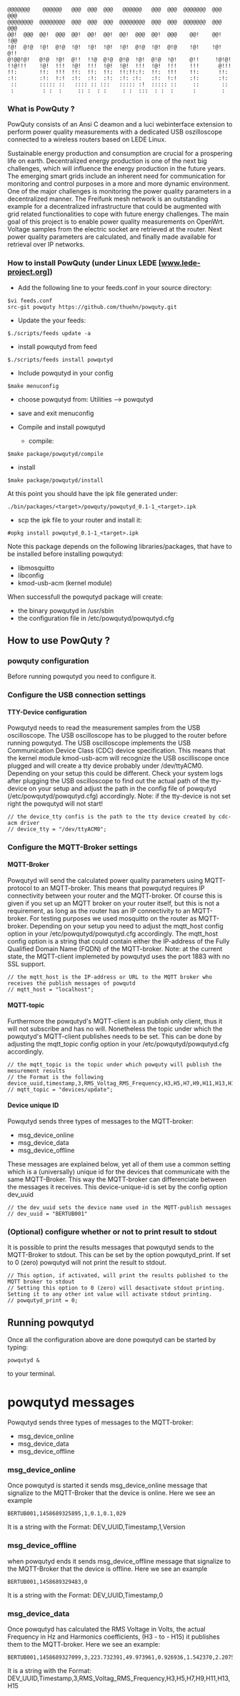 ```
@@@@@@@    @@@@@@   @@@  @@@  @@@   @@@@@@   @@@  @@@  @@@@@@@  @@@ @@@  
@@@@@@@@  @@@@@@@@  @@@  @@@  @@@  @@@@@@@@  @@@  @@@  @@@@@@@  @@@ @@@  
@@!  @@@  @@!  @@@  @@!  @@!  @@!  @@!  @@@  @@!  @@@    @@!    @@! !@@  
!@!  @!@  !@!  @!@  !@!  !@!  !@!  !@!  @!@  !@!  @!@    !@!    !@! @!!  
@!@@!@!   @!@  !@!  @!!  !!@  @!@  @!@  !@!  @!@  !@!    @!!     !@!@!   
!!@!!!    !@!  !!!  !@!  !!!  !@!  !@!  !!!  !@!  !!!    !!!      @!!!   
!!:       !!:  !!!  !!:  !!:  !!:  !!:!!:!:  !!:  !!!    !!:      !!:    
:!:       :!:  !:!  :!:  :!:  :!:  :!: :!:   :!:  !:!    :!:      :!:    
 ::       ::::: ::   :::: :: :::   ::::: :!  ::::: ::     ::       ::    
 :         : :  :     :: :  : :     : :  :::  : :  :      :        :     
```

### What is PowQuty ?
PowQuty consists of an Ansi C deamon and a luci webinterface extension to perform power quality measurements with a dedicated USB oszilloscope connected to a wireless routers based on LEDE Linux.

Sustainable energy production and consumption are crucial for a prospering life on earth. Decentralized energy production is one of the next big challenges, which will influence the energy production in the future years. The emerging smart grids include an inherent need for communication for monitoring and control purposes in a more and more dynamic environment. One of the major challenges is monitoring the power quality parameters in a decentralized manner. The Freifunk mesh network is an outstanding example for a decentralized infrastructure that could be augmented with grid related functionalities to cope with future energy challenges. The main goal of this project is to enable power quality measurements on OpenWrt. Voltage samples from the electric socket are retrieved at the router. Next power quality parameters are calculated, and finally made available for retrieval over IP networks.

### How to install PowQuty (under Linux LEDE [www.lede-project.org])
* Add the following line to your feeds.conf in your source directory:
```
$vi feeds.conf
src-git powquty https://github.com/thuehn/powquty.git
```
* Update the your feeds:
```
$./scripts/feeds update -a
```
* install powqutyd from feed
```
$./scripts/feeds install powqutyd
```
* Include powqutyd in your config
```
$make menuconfig
```
  * choose powqutyd from: Utilities --> powqutyd
  * save and exit menuconfig

* Compile and install powqutyd
  * compile:
```
$make package/powqutyd/compile
```
  * install
```
$make package/powqutyd/install
```
At this point you should have the ipk file generated under:
```
./bin/packages/<target>/powquty/powqutyd_0.1-1_<target>.ipk
```
* scp the ipk file to your router and install it:
```
#opkg install powqutyd_0.1-1_<target>.ipk
```
Note this package depends on the following libraries/packages, that have to be installed before installing powqutyd:
* libmosquitto 
* libconfig
* kmod-usb-acm (kernel module)

When successfull the  powqutyd package will create:
* the binary powqutyd in /usr/sbin
* the configuration file in /etc/powqutyd/powqutyd.cfg


## How to use PowQuty ?

### powquty configuration
Before running powqutyd you need to configure it. 

### Configure the USB connection settings
#### TTY-Device configuration
Powqutyd needs to read the measurement samples from the USB oscilloscope. The USB oscilloscope has to be plugged to the router before running powqutyd.
The USB oscilloscope implements the USB Communication Device Class (CDC) device specification. This means that the kernel module kmod-usb-acm will recognize the USB oscilliscope once plugged and will create a tty device probably under /dev/ttyACM0. Depending on your setup this could be different. Check your system logs after plugging the USB oscilloscope to find out the actual path of the tty-device on your setup and adjust the path in the config file of powqutyd (/etc/powqutyd/powqutyd.cfg) accordingly.
Note: if the tty-device is not set right the powqutyd will not start!

```
// the device_tty confis is the path to the tty device created by cdc-acm driver
// device_tty = "/dev/ttyACM0";
```

### Configure the MQTT-Broker settings

#### MQTT-Broker
Powqutyd will send the calculated power quality parameters using MQTT-protocol to an MQTT-broker. This means that powqutyd requires IP connectivity between your router and the MQTT-broker.
Of course this is given if you set up an MQTT broker on your router itself, but this is not a requirement, as long as the router has an IP connectivity to an MQTT-broker. 
For testing purposes we used mosquitto on the router as MQTT-broker. Depending on your setup you need to adjust the mqtt_host config option in your /etc/powqutyd/powqutyd.cfg accordingly. 
The mqtt_host config option is a string that could contain either the IP-address of the Fully Qualified Domain Name (FQDN) of the MQTT-broker.
Note: at the current state, the MQTT-client implemeted by powqutyd uses the port 1883 with no SSL support. 

```
// the mqtt_host is the IP-address or URL to the MQTT broker who receives the publish messages of powqutd
// mqtt_host = "localhost";
```

#### MQTT-topic
Furthermore the powqutyd's MQTT-client is an publish only client, thus it will not subscribe and has no will. Nonetheless the topic under which the powqutyd's MQTT-client publishes needs to be set. This can be done by adjusting the mqtt_topic config option in your /etc/powqutyd/powqutyd.cfg accordingly.
```
// the mqtt_topic is the topic under which powquty will publish the mesurement results
// the Format is the following device_uuid,timestamp,3,RMS_Voltag_RMS_Frequency,H3,H5,H7,H9,H11,H13,H15
// mqtt_topic = "devices/update";
```

#### Device unique ID
Powqutyd sends three types of messages to the MQTT-broker: 
 * msg_device_online 
 * msg_device_data
 * msg_device_offline

These messages are explained below, yet all of them use a common setting which is a (universally) unique id for the devices that communicate with the same MQTT-Broker. This way the MQTT-broker can differenciate between the messages it receives. This device-unique-id is set by the config option dev_uuid
```
// the dev_uuid sets the device name used in the MQTT-publish messages
// dev_uuid = "BERTUB001"
```

### (Optional) configure whether or not to print result to stdout
It is possible to print the results messages that powqutyd sends to the MQTT-Broker to stdout. This can be set by the option powqutyd_print. If set to 0 (zero) powqutyd will not print the result to stdout.
```
// This option, if activated, will print the results published to the MQTT broker to stdout
// Setting this option to 0 (zero) will desactivate stdout printing. Setting it to any other int value will activate stdout printing.
// powqutyd_print = 0;
```

## Running powqutyd
Once all the configuration above are done powqutyd can be started by typing:
```
powqutyd &
```
to your terminal.

# powqutyd messages
Powqutyd sends three types of messages to the MQTT-broker: 
 * msg_device_online 
 * msg_device_data
 * msg_device_offline


### msg_device_online 
Once powqutyd is started it sends msg_device_online message that signalize to the MQTT-Broker that the device is online. Here we see an example
```
BERTUB001,1458689325895,1,0.1,0.1,029
```
It is a string with the Format: DEV_UUID,Timestamp,1,Version
### msg_device_offline 
when powqutyd ends it sends msg_device_offline message that signalize to the MQTT-Broker that the device is offline. Here we see an example
```
BERTUB001,1458689329483,0
```
It is a string with the Format: DEV_UUID,Timestamp,0
### msg_device_data
Once powqutyd has calculated the RMS Voltage in Volts, the actual Frequency in Hz and Harmonics coefficients, (H3 - to - H15) it publishes them to the MQTT-broker. Here we see an example:
```
BERTUB001,1458689327099,3,223.732391,49.973961,0.926936,1.542370,2.207536,1.318457,1.243623,0.722359,2.283980
```
It is a string with the Format: DEV_UUID,Timestamp,3,RMS_Voltag_RMS_Frequency,H3,H5,H7,H9,H11,H13,H15
